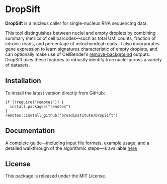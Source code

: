 # DropSift

**DropSift** is a nucleus caller for single-nucleus RNA sequencing data.

This tool distinguishes between nuclei and empty droplets by combining summary metrics of cell barcodes—such as total UMI counts, fraction of intronic reads, and percentage of mitochondrial reads. It also incorporates gene expression to learn signatures characteristic of empty droplets, and can optionally make use of CellBender’s [remove-background](https://github.com/broadinstitute/CellBender) outputs. DropSift uses these features to robustly identify true nuclei across a variety of datasets.

## Installation

To install the latest version directly from GitHub:

```
if (!require("remotes")) {
  install.packages("remotes")
}
remotes::install_github("broadinstitute/DropSift")
```

## Documentation
A complete guide—including input file formats, example usage, and a detailed walkthrough of the algorithmic steps—is available [here](https://html-preview.github.io/?url=https://github.com/broadinstitute/DropSift/blob/46da7e910692479a5d232e676c382da1eb4f1692/DropSift.html)

## License
This package is released under the MIT License.

